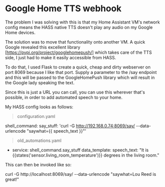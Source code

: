 # Google Home TTS webhook

The problem I was solving with this is that my Home Assistant VM's network config means the HASS native TTS doesn't play any audio on my Google Home devices.

The solution was to move that functionality onto another VM. A quick Google revealed this excellent library [https://pypi.org/project/googlehomepush/] which takes care of the TTS side, I just had to make it easily accessible from HASS.

To do that, I used Flask to create a quick, cheap and dirty webserver on port 8069 because I like that port. Supply a parameter to the /say endpoint and this will be passed to the GoogleHomePush library which will result in the Google lady speaking the text.

Since this is just a URL you can call, you can use this wherever that's possible, in order to add automated speech to your home.

My HASS config looks as follows:

> configuration.yaml

shell_command:
    say_stuff: 'curl -G http://192.168.0.74:8069/say/ --data-urlencode "saywhat={{ speech_text }}"'


> old_automations.yaml

- service: shell_command.say_stuff
  data_template:
      speech_text: "It is {{states('sensor.living_room_temperature')}} degrees in the living room."

This can then be invoked like so:

curl -G http://localhost:8069/say/ --data-urlencode "saywhat=Lou Reed is great!"
